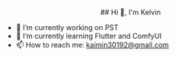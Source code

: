 <p align="center"> ## Hi 👋, I'm Kelvin <p>

- 🔭 I’m currently working on PST  
- 🌱 I’m currently learning Flutter and ComfyUI  
- 📫 How to reach me: kaimin30192@gmail.com  
<!--
**kaimin30192/kaimin30192** is a ✨ _special_ ✨ repository because its `README.md` (this file) appears on your GitHub profile.

Here are some ideas to get you started:

- 🔭 I’m currently working on ...
- 🌱 I’m currently learning ...
- 👯 I’m looking to collaborate on ...
- 🤔 I’m looking for help with ...
- 💬 Ask me about ...
- 📫 How to reach me: ...
- 😄 Pronouns: ...
- ⚡ Fun fact: ...
-->
